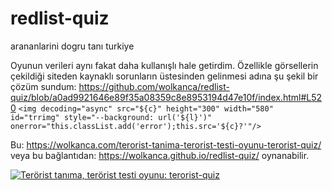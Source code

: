 # redlist-quiz
arananlarini dogru tanı turkiye


Oyunun verileri aynı fakat daha kullanışlı hale getirdim. Özellikle görsellerin çekildiği siteden kaynaklı sorunların üstesinden gelinmesi adına şu şekil bir çözüm sundum: https://github.com/wolkanca/redlist-quiz/blob/a0ad9921646e89f35a08359c8e8953194d47e10f/index.html#L520 
`<img decoding="async" src="${c}" height="300" width="580" id="trrimg" style="--background: url('${l}')" onerror="this.classList.add('error');this.src='${c}?'"/>`


Bu: https://wolkanca.com/terorist-tanima-terorist-testi-oyunu-terorist-quiz/ veya bu bağlantıdan: https://wolkanca.github.io/redlist-quiz/ oynanabilir.

[![Terörist tanıma, terörist testi oyunu: terorist-quiz](https://github.com/wolkanca/redlist-quiz/assets/480403/58550eac-98e0-4aa4-a829-5f641235d8c3)](https://wolkanca.com/terorist-tanima-terorist-testi-oyunu-terorist-quiz/#oyun)
